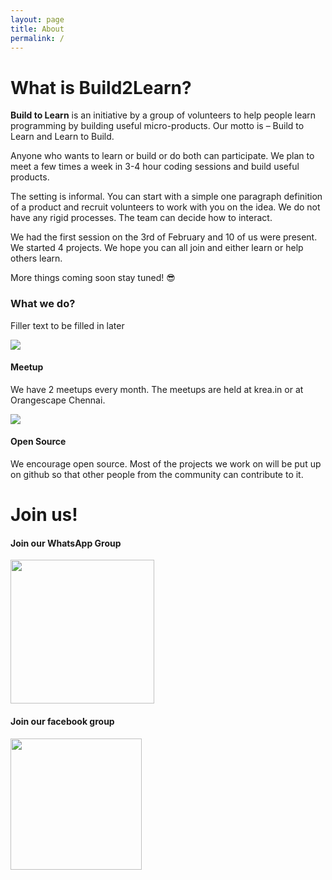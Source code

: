 ```yaml
---
layout: page
title: About
permalink: /
---
```


# What is Build2Learn?


**Build to Learn** is an initiative by a group of volunteers to help people learn programming by building useful micro-products. Our motto is – Build to Learn and Learn to Build.

Anyone who wants to learn or build or do both can participate. We plan to meet a few times a week in 3-4 hour coding sessions and build useful products.

The setting is informal. You can start with a simple one paragraph definition of a product and recruit volunteers to work with you on the idea. We do not have any rigid processes. The team can decide how to interact.

We had the first session on the 3rd of February and 10 of us were present. We started 4 projects. We hope you can all join and either learn or help others learn.

More things coming soon stay tuned! 😎


### What we do?

Filler text to be filled in later

<div class="container-fluid">
    <div class="row">
        <div class="col-sm-3">
            <img src="/static/img/balloon_1.png">
        </div>
        <div class="col-sm-9">
            <h4><strong>Meetup</strong></h4>
            <p>We have 2 meetups every month.
                The meetups are held at krea.in or at Orangescape Chennai.</p>
        </div>
    </div>
    <div class="row">
        <div class="col-sm-3">
            <img src="/static/img/balloon_2.png">
        </div>
        <div class="col-sm-9">
            <h4><strong>Open Source</strong></h4>
            <p>We encourage open source. Most of the projects we work on will be put up on github so that other people from the community can contribute to it.
            </p>
        </div>
    </div>
    </div>

# Join us!

<div class="container-fluid">
    <div class="row">
        <div class="col-sm-6 text-center center-block">
            <h4><strong>Join our WhatsApp Group</strong></h4>
            <a href="https://chat.whatsapp.com/6lSVfYjlnbmFWOde8dsRsi"><img class="center-block" src="/b2l-chennai.github.io/static/img/whatsapp.png" style="width:230px;height:230px;"></a>
        </div>
        <div class="col-sm-6 text-center">
            <h4><strong>Join our facebook group</strong></h4>
            <a href="https://www.facebook.com/groups/1857417830966437/"><img class="center-block" src="/b2l-chennai.github.io/static/img/facebook.png" style="width:210px;height:210px;"></a>
        </div>
    </div>
</div>
